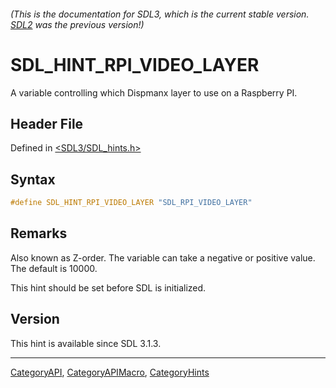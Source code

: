 ###### (This is the documentation for SDL3, which is the current stable version. [SDL2](https://wiki.libsdl.org/SDL2/) was the previous version!)
# SDL_HINT_RPI_VIDEO_LAYER

A variable controlling which Dispmanx layer to use on a Raspberry PI.

## Header File

Defined in [<SDL3/SDL_hints.h>](https://github.com/libsdl-org/SDL/blob/main/include/SDL3/SDL_hints.h)

## Syntax

```c
#define SDL_HINT_RPI_VIDEO_LAYER "SDL_RPI_VIDEO_LAYER"
```

## Remarks

Also known as Z-order. The variable can take a negative or positive value.
The default is 10000.

This hint should be set before SDL is initialized.

## Version

This hint is available since SDL 3.1.3.

----
[CategoryAPI](CategoryAPI), [CategoryAPIMacro](CategoryAPIMacro), [CategoryHints](CategoryHints)

